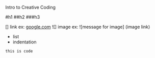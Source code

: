 Intro to Creative Coding

#h1
##h2
###h3

[] link ex: [google.com](http://google.com)
![] image ex: ![message for image] (image link)

* list
 * indentation 
 
 `this is code` 